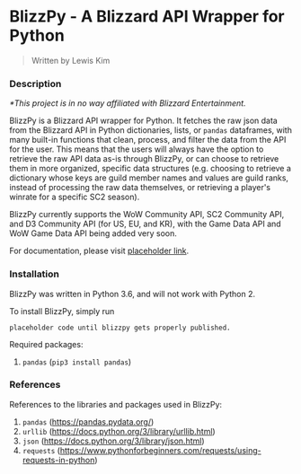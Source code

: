 # BlizzPy - A Blizzard API Wrapper for Python
> Written by Lewis Kim

### Description

_*This project is in no way affiliated with Blizzard Entertainment._

BlizzPy is a Blizzard API wrapper for Python. It fetches the raw json data from the Blizzard API in Python dictionaries, lists, or ``pandas`` dataframes, with many built-in functions that clean, process, and filter the data from the API for the user. This means that the users will always have the option to retrieve the raw API data as-is through BlizzPy, or can choose to retrieve them in more organized, specific data structures (e.g. choosing to retrieve a dictionary whose keys are guild member names and values are guild ranks, instead of processing the raw data themselves, or retrieving a player's winrate for a specific SC2 season).

BlizzPy currently supports the WoW Community API, SC2 Community API, and D3 Community API (for US, EU, and KR), with the Game Data API and WoW Game Data API being added very soon.

For documentation, please visit [placeholder link]().

### Installation

BlizzPy was written in Python 3.6, and will not work with Python 2.

To install BlizzPy, simply run

``placeholder code until blizzpy gets properly published.``

Required packages:

1) ``pandas`` (``pip3 install pandas``)

### References

References to the libraries and packages used in BlizzPy:

1) ``pandas`` (https://pandas.pydata.org/)
2) ``urllib`` (https://docs.python.org/3/library/urllib.html)
3) ``json`` (https://docs.python.org/3/library/json.html)
4) ``requests`` (https://www.pythonforbeginners.com/requests/using-requests-in-python)

